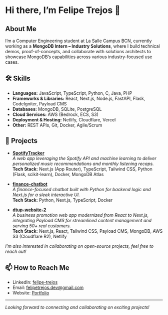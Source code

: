 # Hi there, I’m Felipe Trejos 👋

## About Me

I’m a Computer Engineering student at La Salle Campus BCN, currently working as a **MongoDB Intern – Industry Solutions**, where I build technical demos, proof-of-concepts, and collaborate with solutions architects to showcase MongoDB’s capabilities across various industry-focused use cases.

## 🛠️ Skills

- **Languages:** JavaScript, TypeScript, Python, C, Java, PHP  
- **Frameworks & Libraries:** React, Next.js, Node.js, FastAPI, Flask, CodeIgniter, Payload CMS  
- **Databases:** MongoDB, SQLite, PostgreSQL  
- **Cloud Services:** AWS (Bedrock, ECS, S3)  
- **Deployment & Hosting:** Netlify, Cloudflare, Vercel  
- **Other:** REST APIs, Git, Docker, Agile/Scrum

## 🚀 Projects

- **[SpotifyTracker](https://github.com/Feli05/SpotifyTracker)**  
  *A web app leveraging the Spotify API and machine learning to deliver personalized music recommendations and monthly listening recaps.*  
  **Tech Stack:** Next.js (App Router), TypeScript, Tailwind CSS, Python (Flask, scikit-learn), Docker, MongoDB Atlas

- **[finance-chatbot](https://github.com/Feli05/finance-chatbot)**  
  *A finance-focused chatbot built with Python for backend logic and Next.js for a sleek interactive UI.*  
  **Tech Stack:** Python, Next.js, TypeScript, Docker

- **[dtup-website-2](https://github.com/Feli05/dtup-website-2)**  
  *A business promotion web app modernized from React to Next.js, integrating Payload CMS for streamlined content management and serving 50+ real customers.*  
  **Tech Stack:** Next.js, React, Tailwind CSS, Payload CMS, MongoDB, AWS S3 (Cloudflare R2), Netlify

_I’m also interested in collaborating on open-source projects, feel free to reach out!_

## 📫 How to Reach Me

- LinkedIn: [felipe-trejos](https://www.linkedin.com/in/felipe-trejos-264186286)  
- Email: felipetrejos.dev@gmail.com  
- Website: [Portfolio](https://felitrejos.com/)

---

_Looking forward to connecting and collaborating on exciting projects!_
